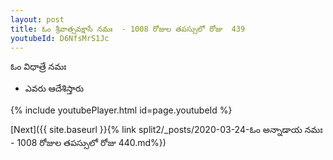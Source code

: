 ```yaml
---
layout: post
title: ఓం శ్రీవాత్సవక్షాసే నమః  - 1008 రోజుల తపస్సులో రోజు  439
youtubeId: D6NfsMrS1Jc
---
```

 
 
 ఓం విధాత్రే నమః  
 
 -  ఎవరు ఆదేశిస్తారు 
 
  
 
  
 
 
 
 
 
 


{% include youtubePlayer.html id=page.youtubeId %}
 
[Next]({{ site.baseurl }}{% link  split2/_posts/2020-03-24-ఓం అన్నాడాయ నమః  - 1008 రోజుల తపస్సులో రోజు  440.md%})
 

